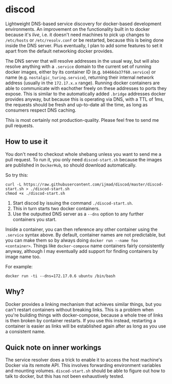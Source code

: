 # discod
Lightweight DNS-based service discovery for docker-based development environments. An improvement on the functionality built in to docker because it's *live*, i.e. it doesn't need machines to pick up changes to `/etc/hosts` or `/etc/resolv.conf` or be restarted, because this is being done inside the DNS server. Plus eventually, I plan to add some features to set it apart from the default networking docker provides.

The DNS server that will resolve addresses in the usual way, but will also resolve anything with a `.service` domain to the current set of running docker images, either by its container ID (e.g. `b0466da37f60.service`) or name (e.g. `nostalgic_turing.service`), returning their internal network address (usually in the `172.17.x.x` range). Running docker containers are able to communicate with eachother freely on these addresses to ports they expose. This is similar to the automatically added `.bridge` addresses docker provides anyway, but because this is operating via DNS, with a TTL of 1ms, the requests should be fresh and up-to-date all the time, as long as consumers respect DNS caching.

This is most certainly not production-quality.
Please feel free to send me pull requests.

## How to use it

You don't need to checkout whole shebang unless you want to send me a pull request. To run it, you only need `discod-start.sh` because the images are published in `DockerHub`, so should download automatically. 

So try this:

```
curl -L https://raw.githubusercontent.com/ijmad/discod/master/discod-start.sh > ./discod-start.sh
chmod +x ./discod-start.sh
```

1. Start discod by issuing the command `./discod-start.sh`.
2. This in turn starts two docker containers.
3. Use the outputted DNS server as a `--dns` option to any further containers you start.

Inside a container, you can then reference any other container using the `.service` syntax above. By default, container names are not predictable, but you can make them so by always doing `docker run --name foo <container>`. Things like `docker-compose` name containers fairly consistently anyway, although I may eventually add support for finding containers by image name too.

For example:

```
docker run -ti --dns=172.17.0.6 ubuntu /bin/bash
```

## Why?

Docker provides a linking mechanism that achieves similar things, but you can't restart containers without breaking links. This is a problem when you're building things with docker-compose, because a whole tree of links is then broken by container restarts. If you use this instead, restarting a container is easier as links will be established again after as long as you use a consistent name.

## Quick note on inner workings

The service resolver does a trick to enable it to access the host machine's Docker via its remote API. This involves forwarding environment variables and mounting volumes. `discod-start.sh` should be able to figure out how to talk to docker, but this has not been exhaustively tested.

